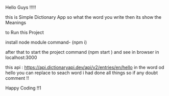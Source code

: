Hello Guys !!!!!

this is Simple Dictionary App so what the word you write then its show the Meanings

to Run this Project 

install node module  command- (npm i)

after that to start the project
command (npm start ) and see in browser in localhost:3000 

this api : https://api.dictionaryapi.dev/api/v2/entries/en/hello
 in the word od hello you can replace to seach word i had done all things so if any doubt comment !!

 Happy Coding !!1